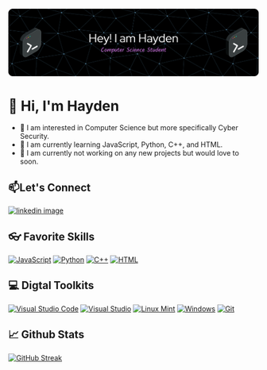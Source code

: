 ![decorative banner image](Hayden-Github-Banner.png)

# 👋 Hi, I'm Hayden

  - 👀 I am interested in Computer Science but more specifically Cyber Security.
  - 🏫 I am currently learning JavaScript, Python, C++, and HTML.
  - 🏢 I am currently not working on any new projects but would love to soon.

  ## 📫Let's Connect
  
  [![linkedin image](https://img.shields.io/badge/LinkedIn-0077B5?style=for-the-badge&logo=linkedin&logoColor=white)](https://www.linkedin.com/in/hayden-creamer-4b7085380/)

  ## 👓 Favorite Skills
  [![JavaScript](https://img.shields.io/badge/JavaScript-F7DF1E?logo=javascript&logoColor=000)](#)
  [![Python](https://img.shields.io/badge/Python-3776AB?logo=python&logoColor=fff)](#)
  [![C++](https://img.shields.io/badge/C++-%2300599C.svg?logo=c%2B%2B&logoColor=white)](#)
  [![HTML](https://img.shields.io/badge/HTML-%23E34F26.svg?logo=html5&logoColor=white)](#)

  ## 💻 Digtal Toolkits
  [![Visual Studio Code](https://custom-icon-badges.demolab.com/badge/Visual%20Studio%20Code-0078d7.svg?logo=vsc&logoColor=white)](#)
  [![Visual Studio](https://custom-icon-badges.demolab.com/badge/Visual%20Studio-5C2D91.svg?&logo=visualstudio&logoColor=white)](#)
  [![Linux Mint](https://img.shields.io/badge/Linux%20Mint-87CF3E?logo=linuxmint&logoColor=fff)](#)
  [![Windows](https://custom-icon-badges.demolab.com/badge/Windows-0078D6?logo=windows11&logoColor=white)](#)
  [![Git](https://img.shields.io/badge/Git-F05032?logo=git&logoColor=fff)](#)

  ## 📈 Github Stats
  [![GitHub Streak](https://streak-stats.demolab.com?user=haydencreamer&theme=dark&exclude_days=Sun%2CSat)](https://git.io/streak-stats)
